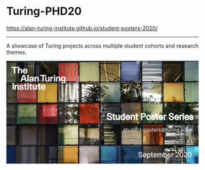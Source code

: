# Turing-PHD20

https://alan-turing-institute.github.io/student-posters-2020/

---

A showcase of Turing projects across multiple student cohorts and research themes.

![cover](assets/images/cover.png)
